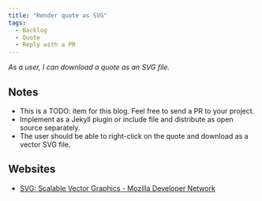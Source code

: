 ```yaml
---
title: "Render quote as SVG"
tags:
  - Backlog
  - Quote
  - Reply with a PR  
---
```


*As a user, I can download a quote as an SVG file.*

## Notes

* This is a TODO: item for this blog. Feel free to send a PR to your project.
* Implement as a Jekyll plugin or include file and distribute as open source separately.
* The user should be able to right-click on the quote and download as a vector SVG file.

## Websites

* [SVG: Scalable Vector Graphics - Mozilla Developer Network](https://developer.mozilla.org/en-US/docs/Web/SVG)